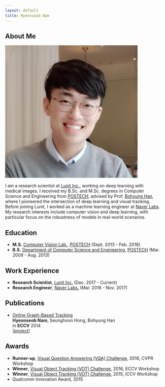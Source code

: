 ```yaml
---
layout: default
title: Hyeonseob Nam
---
```


## About Me

<img class="profile-picture" src="hsnam.png">

I am a research scientist at [Lunit Inc.](https://lunit.io/), working on deep learning with medical images.
I received my B.Sc. and M.Sc. degrees in Computer Science and Engineering from [POSTECH](http://www.postech.ac.kr/eng/), advised by Prof. [Bohyung Han](https://cv.snu.ac.kr/index.php/~bhhan/), where I pioneered the intersection of deep learning and visual tracking.
Before joining Lunit, I worked as a machine learning engineer at [Naver Labs](https://www.naverlabs.com/en/).
My research interests include computer vision and deep learning, with particular focus on the robustness of models in real-world scenarios.

## Education

- **M.S.** [Computer Vision Lab.](http://cvlab.postech.ac.kr/lab/), [POSTECH](http://www.postech.ac.kr/eng/) (Sept. 2013 - Feb. 2016)
- **B.S.** [Department of Computer Science and Engineering](https://cse.postech.ac.kr/), [POSTECH](http://www.postech.ac.kr/eng/) (Mar. 2009 - Aug. 2013)

## Work Experience 

- **Research Scientist**, [Lunit Inc.](https://lunit.io/) (Dec. 2017 - Current)
- **Research Engineer**, [Naver Labs.](https://www.naverlabs.com/en/) (Mar. 2016 - Nov. 2017)

## Publications

- <span class="paper-title">[Online Graph-Based Tracking](http://cvlab.postech.ac.kr/~maga33/eccv2014_OGT.pdf)</span><br />
  **Hyeonseob Nam**, Seunghoon Hong, Bohyung Han<br />
  in **ECCV** 2014<br />
  [[project](http://cvlab.postech.ac.kr/research/beyondchainmodels/)]

## Awards

- **Runner-up**, [Visual Question Answering (VQA) Challenge](https://visualqa.org/challenge_2016.html), 2016, CVPR Workshop 
- **Winner**, [Visual Object Tracking (VOT) Challenge](http://www.votchallenge.net/vot2016/), 2016, ECCV Workshop 
- **Winner**, [Visual Object Tracking (VOT) Challenge](http://www.votchallenge.net/vot2015/), 2015, ICCV Workshop 
- Qualcomm Innovation Award, 2015

